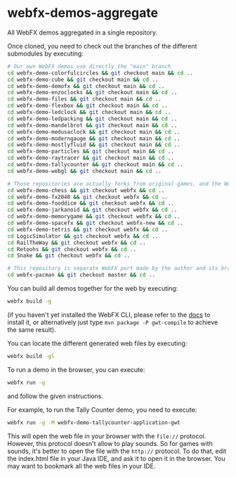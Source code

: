# webfx-demos-aggregate

All WebFX demos aggregated in a single repository.

Once cloned, you need to check out the branches of the different submodules by executing:

```sh
# Our own WebFX demos use directly the "main" branch
cd webfx-demo-colorfulcircles && git checkout main && cd ..  
cd webfx-demo-cube && git checkout main && cd ..  
cd webfx-demo-demofx && git checkout main && cd ..  
cd webfx-demo-enzoclocks && git checkout main && cd ..  
cd webfx-demo-files && git checkout main && cd ..  
cd webfx-demo-flexbox && git checkout main && cd ..  
cd webfx-demo-ledclock && git checkout main && cd ..  
cd webfx-demo-ledpacking && git checkout main && cd ..  
cd webfx-demo-mandelbrot && git checkout main && cd ..  
cd webfx-demo-medusaclock && git checkout main && cd ..  
cd webfx-demo-moderngauge && git checkout main && cd ..  
cd webfx-demo-mostlyfluid && git checkout main && cd ..  
cd webfx-demo-particles && git checkout main && cd ..  
cd webfx-demo-raytracer && git checkout main && cd ..  
cd webfx-demo-tallycounter && git checkout main && cd ..
cd webfx-demo-webgl && git checkout main && cd ..

# Those repositories are actually forks from original games, and the WebFX port is in the "webfx" branch
cd webfx-demo-chess && git checkout webfx && cd ..  
cd webfx-demo-fx2048 && git checkout webfx && cd ..  
cd webfx-demo-fooddice && git checkout webfx && cd ..  
cd webfx-demo-jarkanoid && git checkout webfx && cd ..  
cd webfx-demo-memorygame && git checkout webfx && cd ..  
cd webfx-demo-spacefx && git checkout webfx-new && cd ..  
cd webfx-demo-tetris && git checkout webfx && cd ..  
cd LogicSimulator && git checkout webfx && cd ..  
cd RailTheWay && git checkout webfx && cd ..  
cd Retoohs && git checkout webfx && cd ..  
cd Snake && git checkout webfx && cd ..  

# This repository is separate WebFX port made by the author and its branch is "master"
cd webfx-pacman && git checkout master && cd ..  
```

You can build all demos together for the web by executing:

```sh
webfx build -g
```

(if you haven't yet installed the WebFX CLI, please refer to the [docs](https://docs.webfx.dev/#_installing_the_webfx_cli) to install it, or alternatively just type `mvn package -P gwt-compile` to achieve the same result).

You can locate the different generated web files by executing:
```sh
webfx build -gl
```

To run a demo in the browser, you can execute:
```sh
webfx run -g
```
and follow the given instructions.

For example, to run the Tally Counter demo, you need to execute:
```sh
webfx run -g -M webfx-demo-tallycounter-application-gwt
```

This will open the web file in your browser with the `file://` protocol. However, this protocol doesn't allow to play sounds. So for games with sounds, it's better to open the file with the `http://` protocol. To do that, edit the index.html file in your Java IDE, and ask it to open it in the browser. You may want to bookmark all the web files in your IDE.
